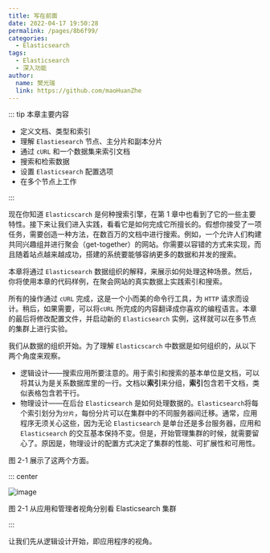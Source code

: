 ```yaml
---
title: 写在前面
date: 2022-04-17 19:50:28
permalink: /pages/8b6f99/
categories:
  - Elasticsearch
tags:
  - Elasticsearch
  - 深入功能
author: 
  name: 樊光瑞
  link: https://github.com/maoHuanZhe
---
```

::: tip 本章主要内容 

- 定义文档、类型和索引
- 理解 `Elastiesearch` 节点、主分片和副本分片
- 通过 `cURL` 和一个数据集来索引文档
- 搜索和检索数据
- 设置 `Elasticsearch` 配置选项
- 在多个节点上工作

:::

现在你知道 `Elasticscarch` 是何种搜索引擎，在第 1 章中也看到了它的一些主要特性。接下来让我们进入实践，看看它是如何完成它所擅长的。假想你接受了一项任务，需要创造一种方法，在数百万的文档中进行搜索。例如，一个允许人们构建共同兴趣组并进行聚会（get-together）的网站。你需要以容错的方式来实现，而且随着站点越来越成功，搭建的系统要能够容纳更多的数据和并发的搜索。

本章将通过 `Elasticsearch` 数据组织的解释，来展示如何处理这种场景。然后，你将使用本章的代码样例，在聚会网站的真实数据上实践索引和搜索。

所有的操作通过 `cURL` 完成，这是一个小而美的命令行工具，为 `HTTP` 请求而设计。稍后，如果需要，可以将`cURL` 所完成的内容翻译成你喜欢的编程语言。本章的最后将修改配置文件，并启动新的 `Elasticsearch` 实例，这样就可以在多节点的集群上进行实验。

我们从数据的组织开始。为了理解 `Elasticscarch` 中数据是如何组织的，从以下两个角度来观察。

- 逻辑设计——搜索应用所要注意的。用于索引和搜索的基本单位是文档，可以将其认为是关系数据库里的一行。文档以**索引**来分组，**索引**包含若干文档，类似表格包含若干行。
- 物理设计——在后台 `Elasticsearch` 是如何处理数据的。`Elasticsearch`将每个索引划分为`分片`，每份分片可以在集群中的不同服务器间迁移。通常，应用程序无须关心这些，因为无论 `Elasticsearch` 是单台还是多台服务器，应用和 `Elasticsearch` 的交互基本保持不变。但是，开始管理集群的时候，就需要留心了。原因是，物理设计的配置方式决定了集群的性能、可扩展性和可用性。

图 2-1 展示了这两个方面。

::: center

![image](https://cdn.jsdelivr.net/gh/maoHuanZhe/image@main/20220413/image.1gwi93f3lcg0.webp)

图 2-1 从应用和管理者视角分别看 Elasticsearch 集群

:::

让我们先从逻辑设计开始，即应用程序的视角。